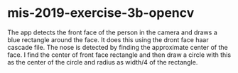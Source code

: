 # mis-2019-exercise-3b-opencv

The app detects the front face of the person in the camera and draws a blue rectangle around the face. It does this using the dront face haar cascade file.
The nose is detected by finding the approximate center of the face. I find the center of front face rectangle and then draw a circle with this as the center of the circle and radius as width/4 of the rectangle.
